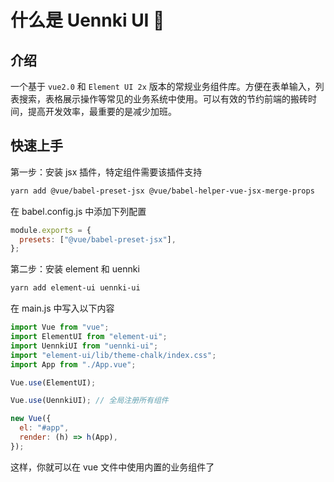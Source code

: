 # 什么是 Uennki UI 🐒

## 介绍

一个基于 `vue2.0` 和 `Element UI 2x` 版本的常规业务组件库。方便在表单输入，列表搜索，表格展示操作等常见的业务系统中使用。可以有效的节约前端的搬砖时间，提高开发效率，最重要的是减少加班。

## 快速上手

第一步：安装 jsx 插件，特定组件需要该插件支持

```bash
yarn add @vue/babel-preset-jsx @vue/babel-helper-vue-jsx-merge-props
```

在 babel.config.js 中添加下列配置

```js
module.exports = {
  presets: ["@vue/babel-preset-jsx"],
};
```

第二步：安装 element 和 uennki

```bash
yarn add element-ui uennki-ui
```

在 main.js 中写入以下内容

```js
import Vue from "vue";
import ElementUI from "element-ui";
import UennkiUI from "uennki-ui";
import "element-ui/lib/theme-chalk/index.css";
import App from "./App.vue";

Vue.use(ElementUI);

Vue.use(UennkiUI); // 全局注册所有组件

new Vue({
  el: "#app",
  render: (h) => h(App),
});
```

这样，你就可以在 vue 文件中使用内置的业务组件了
